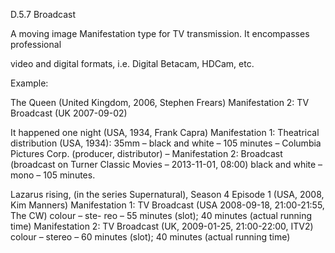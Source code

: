 D.5.7 Broadcast

A moving image Manifestation type for TV transmission. It encompasses professional

video and digital formats, i.e. Digital Betacam, HDCam, etc.

Example:

The Queen (United Kingdom, 2006, Stephen Frears)
Manifestation 2: TV Broadcast (UK 2007-09-02)

It happened one night (USA, 1934, Frank Capra)
Manifestation  1:  Theatrical  distribution  (USA,  1934):  35mm  –  black  and  white  –
105 minutes – Columbia Pictures Corp. (producer, distributor) –
Manifestation  2:  Broadcast  (broadcast  on  Turner  Classic  Movies  –  2013-11-01,
08:00) black and white – mono – 105 minutes.

Lazarus rising, (in the series Supernatural), Season 4 Episode 1 (USA, 2008, Kim Manners)
Manifestation 1: TV Broadcast (USA 2008-09-18, 21:00-21:55, The CW) colour – ste-
reo – 55 minutes (slot); 40 minutes (actual running time)
Manifestation 2: TV Broadcast (UK, 2009-01-25, 21:00-22:00, ITV2) colour – stereo
– 60 minutes (slot); 40 minutes (actual running time)

